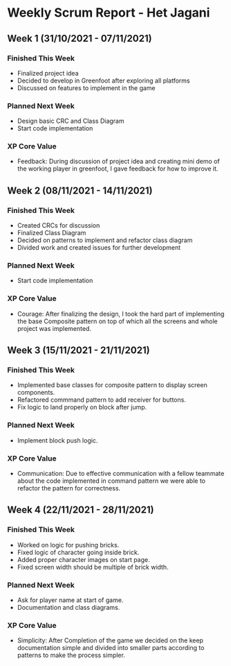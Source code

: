 # Weekly Scrum Report - Het Jagani

## Week 1 (31/10/2021 - 07/11/2021)

### Finished This Week
* Finalized project idea
* Decided to develop in Greenfoot after exploring all platforms
* Discussed on features to implement in the game
### Planned Next Week
* Design basic CRC and Class Diagram
* Start code implementation
### XP Core Value
* Feedback: During discussion of project idea and creating mini demo of the working player in greenfoot, I gave feedback for how to improve it. 

## Week 2 (08/11/2021 - 14/11/2021)

### Finished This Week
* Created CRCs for discussion
* Finalized Class Diagram
* Decided on patterns to implement and refactor class diagram
* Divided work and created issues for further development
### Planned Next Week
* Start code implementation
### XP Core Value
* Courage: After finalizing the design, I took the hard part of implementing the base Composite pattern on top of which all the screens and whole project was implemented.

## Week 3 (15/11/2021 - 21/11/2021)

### Finished This Week
* Implemented base classes for composite pattern to display screen components.
* Refactored commmand pattern to add receiver for buttons.
* Fix logic to land properly on block after jump.
### Planned Next Week
* Implement block push logic.
### XP Core Value
* Communication: Due to effective communication with a fellow teammate about the code implemented in command pattern we were able to refactor the pattern for correctness.

## Week 4 (22/11/2021 - 28/11/2021)

### Finished This Week
* Worked on logic for pushing bricks.
* Fixed logic of character going inside brick.
* Added proper character images on start page.
* Fixed screen width should be multiple of brick width.
### Planned Next Week
* Ask for player name at start of game.
* Documentation and class diagrams.
### XP Core Value
* Simplicity: After Completion of the game we decided on the keep documentation simple and divided into smaller parts according to patterns to make the process simpler. 
